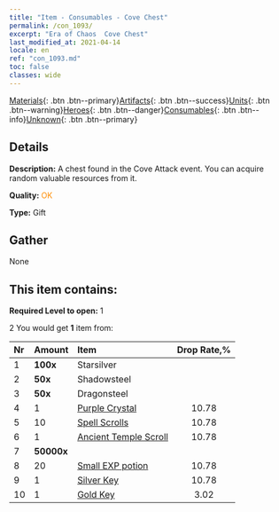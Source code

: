 ```yaml
---
title: "Item - Consumables - Cove Chest"
permalink: /con_1093/
excerpt: "Era of Chaos  Cove Chest"
last_modified_at: 2021-04-14
locale: en
ref: "con_1093.md"
toc: false
classes: wide
---
```

 [Materials](/Items/){: .btn .btn--primary}[Artifacts](/Items/Artifacts/){: .btn .btn--success}[Units](/Items/Units/){: .btn .btn--warning}[Heroes](/Items/Heroes/){: .btn .btn--danger}[Consumables](/Items/Consumables/){: .btn .btn--info}[Unknown](/Items/Unknown/){: .btn .btn--primary}

## Details
 **Description:** A chest found in the Cove Attack event. You can acquire random valuable resources from it.

 **Quality:** <span style="color: #FF8C00">OK</span>

 **Type:** Gift

## Gather

  None

## This item contains:

 **Required Level to open:** 1

 2 You would get **1** item  from:

  | Nr | Amount |     Item    | Drop Rate,% |
  |:---|:-------|:------------|:---------:|
  | 1 |  **100x** | Starsilver |  | 10.78 | 
  | 2 |  **50x** | Shadowsteel |  | 10.78 | 
  | 3 |  **50x** | Dragonsteel |  | 10.78 | 
  | 4 | 1 | [Purple Crystal](/Items/con_720/) | 10.78 | 
  | 5 | 10 | [Spell Scrolls](/Items/con_694/) | 10.78 | 
  | 6 | 1 | [Ancient Temple Scroll](/Items/con_697/) | 10.78 | 
  | 7 |  **50000x** | <i class="fas fa-coins"/> |  | 10.78 | 
  | 8 | 20 | [Small EXP potion](/Items/con_701/) | 10.78 | 
  | 9 | 1 | [Silver Key](/Items/con_693/) | 10.78 | 
  | 10 | 1 | [Gold Key](/Items/con_783/) | 3.02 | 
